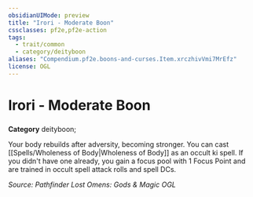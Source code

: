 ```yaml
---
obsidianUIMode: preview
title: "Irori - Moderate Boon"
cssclasses: pf2e,pf2e-action
tags:
  - trait/common
  - category/deityboon
aliases: "Compendium.pf2e.boons-and-curses.Item.xrczhivVmi7MrEfz"
license: OGL
---
```

# Irori - Moderate Boon

### 

**Category** deityboon; 




Your body rebuilds after adversity, becoming stronger. You can cast [[Spells/Wholeness of Body|Wholeness of Body]] as an occult ki spell. If you didn't have one already, you gain a focus pool with 1 Focus Point and are trained in occult spell attack rolls and spell DCs.

*Source: Pathfinder Lost Omens: Gods & Magic*
*OGL*